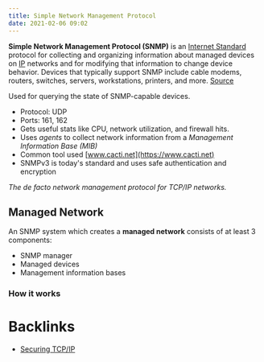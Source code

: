 ```yaml
---
title: Simple Network Management Protocol
date: 2021-02-06 09:02
---
```


**Simple Network Management Protocol (SNMP)** is an 
[Internet Standard](20210625054911-internet-standard.md) protocol for
collecting and organizing information about managed devices on 
[IP](20201010175903-internet-protocol.md) networks and for modifying
that information to change device behavior. Devices that typically support SNMP
include cable modems, routers, switches, servers, workstations, printers, and
more. 
[Source](https://en.wikipedia.org/wiki/Simple_Network_Management_Protocol)

Used for querying the state of SNMP-capable devices.

* Protocol: UDP
* Ports: 161, 162
* Gets useful stats like CPU, network utilization, and firewall hits.
* Uses _agents_ to collect network information from a 
	_Management Information Base (MIB)_ 
* Common tool used [www.cacti.net](https://www.cacti.net)
* SNMPv3 is today's standard and uses safe authentication and encryption

_The de facto network management protocol for TCP/IP networks._

## Managed Network

An SNMP system which creates a **managed network** consists of at least 3
components:
* SNMP manager
* Managed devices
* Management information bases

### How it works

# Backlinks

- [Securing TCP/IP](20210203063112-securing-tcp-ip.md)
